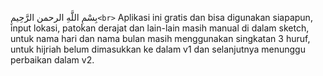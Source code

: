 بِسْمِ اللَّهِ الرحمن الرَّحِيمِ`<br>`
Aplikasi ini gratis dan bisa digunakan siapapun, input lokasi, patokan derajat dan lain-lain masih manual di dalam sketch, untuk nama hari dan nama bulan masih menggunakan singkatan 3 huruf, untuk hijriah belum dimasukkan ke dalam v1 dan selanjutnya menunggu perbaikan dalam v2.
